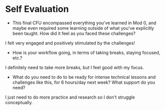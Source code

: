 # Self Evaluation

- This final CFU encompassed everything you've learned in Mod 0, and maybe even required some learning outside of what you've explicitly been taught. How did it feel as you faced these challenges?

I felt very engaged and positively stimulated by the challenges!

- How is your workflow going, in terms of taking breaks, staying focused, etc.?

I definitely need to take more breaks, but I feel good with my focus.

- What do you need to do to be ready for intense technical lessons and challenges like this, for 6 hours/day next week? What support do you need?

I just need to do more practice and research so I don't struggle conceptually.